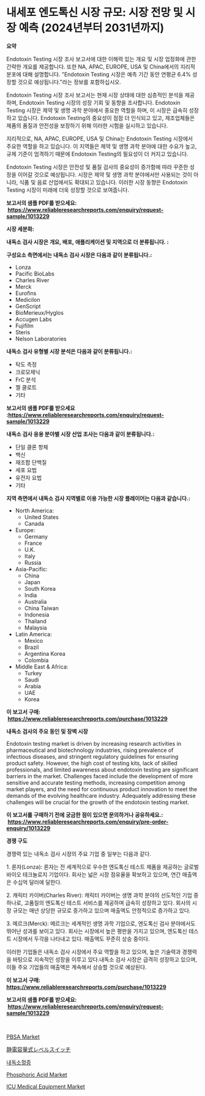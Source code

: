 <p><h1>내세포 엔도톡신 시장 규모: 시장 전망 및 시장 예측 (2024년부터 2031년까지)</h1></p><p><strong>요약</strong></p>
<p><p>Endotoxin Testing 시장 조사 보고서에 대한 이해력 있는 개요 및 시장 업정화에 관한 간략한 개요를 제공합니다. 또한 NA, APAC, EUROPE, USA 및 China에서의 지리적 분포에 대해 설명합니다. "Endotoxin Testing 시장은 예측 기간 동안 연평균 6.4% 성장할 것으로 예상됩니다."라는 정보를 포함하십시오.</p><p>Endotoxin Testing 시장 조사 보고서는 현재 시장 상태에 대한 심층적인 분석을 제공하며, Endotoxin Testing 시장의 성장 기회 및 동향을 조사합니다. Endotoxin Testing 시장은 제약 및 생명 과학 분야에서 중요한 역할을 하며, 이 시장은 급속히 성장하고 있습니다. Endotoxin Testing의 중요성이 점점 더 인식되고 있고, 제조업체들은 제품의 품질과 안전성을 보장하기 위해 이러한 시험을 실시하고 있습니다.</p><p>지리적으로, NA, APAC, EUROPE, USA 및 China는 Endotoxin Testing 시장에서 주요한 역할을 하고 있습니다. 이 지역들은 제약 및 생명 과학 분야에 대한 수요가 높고, 규제 기준이 엄격하기 때문에 Endotoxin Testing의 필요성이 더 커지고 있습니다.</p><p>Endotoxin Testing 시장은 안전성 및 품질 검사의 중요성이 증가함에 따라 꾸준한 성장을 이어갈 것으로 예상됩니다. 시장은 제약 및 생명 과학 분야에서만 사용되는 것이 아니라, 식품 및 음료 산업에서도 확대되고 있습니다. 이러한 시장 동향은 Endotoxin Testing 시장이 미래에 더욱 성장할 것으로 보여줍니다.</p></p>
<p><strong>보고서의 샘플 PDF를 받으세요: &nbsp;<a href="https://www.reliableresearchreports.com/enquiry/request-sample/1013229">https://www.reliableresearchreports.com/enquiry/request-sample/1013229</a></strong></p>
<p><strong>시장 세분화:</strong></p>
<p><strong> 내독소 검사 시장은 개요, 배포, 애플리케이션 및 지역으로 더 분류됩니다. :</strong></p>
<p><strong>구성요소 측면에서는 내독소 검사 시장은 다음과 같이 분류됩니다.:</strong></p>
<p><ul><li>Lonza</li><li>Pacific BioLabs</li><li>Charles River</li><li>Merck</li><li>Eurofins</li><li>Medicilon</li><li>GenScript</li><li>BioMerieux/Hyglos</li><li>Accugen Labs</li><li>Fujifilm</li><li>Steris</li><li>Nelson Laboratories</li></ul></p>
<p><strong> 내독소 검사 유형별 시장 분석은 다음과 같이 분류됩니다.:</strong></p>
<p><ul><li>탁도 측정</li><li>크로모제닉</li><li>FrC 분석</li><li>젤 클로트</li><li>기타</li></ul></p>
<p><strong>보고서의 샘플 PDF를 받으세요 :<a href="https://www.reliableresearchreports.com/enquiry/request-sample/1013229">https://www.reliableresearchreports.com/enquiry/request-sample/1013229</a></strong></p>
<p><strong> 내독소 검사 응용 분야별 시장 산업 조사는 다음과 같이 분류됩니다.:</strong></p>
<p><ul><li>단일 클론 항체</li><li>백신</li><li>재조합 단백질</li><li>세포 요법</li><li>유전자 요법</li><li>기타</li></ul></p>
<p><strong>지역 측면에서 내독소 검사 지역별로 이용 가능한 시장 플레이어는 다음과 같습니다.:</strong></p>
<p><ul>
    <li>
        North America:
        <ul>
            <li>United States</li>
            <li>Canada</li>
        </ul>
    </li>
    <li>
        Europe:
        <ul>
            <li>Germany</li>
            <li>France</li>
            <li>U.K.</li>
            <li>Italy</li>
            <li>Russia</li>
        </ul>
    </li>
    <li>
        Asia-Pacific:
        <ul>
            <li>China</li>
            <li>Japan</li>
            <li>South Korea</li>
            <li>India</li>
            <li>Australia</li>
            <li>China Taiwan</li>
            <li>Indonesia</li>
            <li>Thailand</li>
            <li>Malaysia</li>
        </ul>
    </li>
    <li>
        Latin America:
        <ul>
            <li>Mexico</li>
            <li>Brazil</li>
            <li>Argentina Korea</li>
            <li>Colombia</li>
        </ul>
    </li>
    <li>
        Middle East & Africa:
        <ul>
            <li>Turkey</li>
            <li>Saudi</li>
            <li>Arabia</li>
            <li>UAE</li>
            <li>Korea</li>
        </ul>
    </li>
    </ul></p>
<p><strong>이 보고서 구매: &nbsp;<a href="https://www.reliableresearchreports.com/purchase/1013229">https://www.reliableresearchreports.com/purchase/1013229</a></strong></p>
<p><strong>내독소 검사의 주요 동인 및 장벽 시장</strong></p>
<p><p>Endotoxin testing market is driven by increasing research activities in pharmaceutical and biotechnology industries, rising prevalence of infectious diseases, and stringent regulatory guidelines for ensuring product safety. However, the high cost of testing kits, lack of skilled professionals, and limited awareness about endotoxin testing are significant barriers in the market. Challenges faced include the development of more sensitive and accurate testing methods, increasing competition among market players, and the need for continuous product innovation to meet the demands of the evolving healthcare industry. Adequately addressing these challenges will be crucial for the growth of the endotoxin testing market.</p></p>
<p><strong>이 보고서를 구매하기 전에 궁금한 점이 있으면 문의하거나 공유하세요.: &nbsp;<a href="https://www.reliableresearchreports.com/enquiry/pre-order-enquiry/1013229">https://www.reliableresearchreports.com/enquiry/pre-order-enquiry/1013229</a></strong></p>
<p><strong>경쟁 구도</strong></p>
<p><p>경쟁력 있는 내독소 검사 시장의 주요 기업 중 일부는 다음과 같다.</p><p>1. 론자(Lonza): 론자는 전 세계적으로 우수한 엔도톡신 테스트 제품을 제공하는 글로벌 바이오 테크놀로지 기업이다. 회사는 넓은 시장 점유율을 확보하고 있으며, 연간 매출액은 수십억 달러에 달한다.</p><p>  </p><p>2. 캐릭터 카이버(Charles River): 캐릭터 카이버는 생명 과학 분야의 선도적인 기업 중 하나로, 고품질의 엔도톡신 테스트 서비스를 제공하며 급속히 성장하고 있다. 회사의 시장 규모는 매년 상당한 규모로 증가하고 있으며 매출액도 안정적으로 증가하고 있다.</p><p>3. 메르크(Merck): 메르크는 세계적인 생명 과학 기업으로, 엔도톡신 검사 분야에서도 뛰어난 성과를 보이고 있다. 회사는 시장에서 높은 평판을 가지고 있으며, 엔도톡신 테스트 시장에서 두각을 나타내고 있다. 매출액도 꾸준히 상승 중이다.</p><p>이러한 기업들은 내독소 검사 시장에서 주요 역할을 하고 있으며, 높은 기술력과 경쟁력을 바탕으로 지속적인 성장을 이루고 있다.내독소 검사 시장은 급격히 성장하고 있으며, 이들 주요 기업들의 매출액은 계속해서 상승할 것으로 예상된다.</p></p>
<p><strong>이 보고서 구매: &nbsp; <a href="https://www.reliableresearchreports.com/purchase/1013229">https://www.reliableresearchreports.com/purchase/1013229</a></strong></p>
<p><strong>보고서의 샘플 PDF를 받으세요: &nbsp;<a href="https://www.reliableresearchreports.com/enquiry/request-sample/1013229">https://www.reliableresearchreports.com/enquiry/request-sample/1013229</a></strong><strong></strong></p>
<p>&nbsp;</p>
<p><p><a href="https://github.com/bmorecock/Market-Research-Report-List-2/blob/main/pbsa-market.md">PBSA Market</a></p><p><a href="https://github.com/cnnriuez22368/Market-Research-Report-List-1/blob/main/4579052194347.md">静電容量式レベルスイッチ</a></p><p><a href="https://github.com/vs10l4sfg5c/Market-Research-Report-List-1/blob/main/9137608194071.md">내독소혈증</a></p><p><a href="https://github.com/Krish2023na/Market-Research-Report-List-3/blob/main/phosphoric-acid-market.md">Phosphoric Acid Market</a></p><p><a href="https://issuu.com/reportprime-2/docs/icu-medical-equipment-market-size-2030.pptx">ICU Medical Equipment Market</a></p></p>